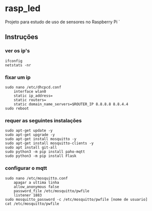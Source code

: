 # rasp_led

Projeto para estudo de uso de sensores no Raspberry Pi
`

## Instruções
### ver os ip's
```shell
ifconfig
netstats -nr
```
### fixar um ip
```shell
sudo nano /etc/dhcpcd.conf
	interface wlan0
	static ip_address=
	static routers=
	static domain_name_servers=$ROUTER_IP 8.8.8.8 8.8.4.4
sudo reboot
```
### requer as seguintes instalações
```shell
sudo apt-get update -y
sudo apt-get upgrade -y
sudo apt-get install mosquitto -y
sudo apt-get install mosquitto-clients -y
sudo apt install git-all
sudo python3 -m pip install paho-mqtt
sudo python3 -m pip install Flask
```
### configurar o mqtt
```
sudo nano /etc/mosquitto.conf
	apagar a ultima linha
	allow_anonymous false
	password_file /etc/mosquitto/pwfile
	listener 1883
sudo mosquitto_password -c /etc/mosquitto/pwfile [nome de usuario]
cat /etc/mosquitto/pwfile
```

